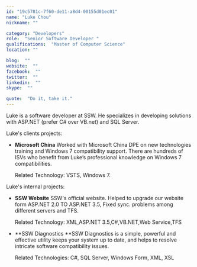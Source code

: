 ```yaml
---
id: "19c5781c-7f60-de11-a8d4-00155d01ec01"
name: "Luke Chou"
nickname: ""

category: "Developers"
role:  "Senior Software Developer "
qualifications:  "Master of Computer Science"
location: ""

blog:  ""
website:  ""
facebook:  ""
twitter:  ""
linkedin:  ""
skype:  ""

quote:  "Do it, take it."
---
```


Luke is a software developer at SSW. He specializes in developing solutions with ASP.NET (prefer C# over VB.net) and SQL Server.   

Luke's clients projects:

*   **Microsoft China** Worked with Microsoft China DPE on new technologies training and Windows 7 compatibility support. There are hundreds of ISVs who benefit from Luke’s professional knowledge on Windows 7 compatibilities.   

    Related Technology: VSTS, Windows 7. 

Luke's internal projects:  

*   **SSW Website** SSW's official website. Helped to upgrade our website form ASP.NET 2.0 TO ASP.NET 3.5, Fixed sync. problems among different servers and TFS.  

    Related Technology: XML,ASP.NET 3.5,C#,VB.NET,Web Service,TFS 
*   **SSW Diagnostics **SSW Diagnostics is a simple, powerful and effective utility keeps your system up to date, and helps to resolve intricate software compatibility issues.   

    Related Technologies: C#, SQL Server, Windows Form, XML, XSL 